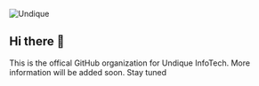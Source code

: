 ![Undique](https://github.com/Undique/.github/assets/60779532/e91fa7d0-17bf-4ec6-a301-21d79fc59578)

## Hi there 👋

This is the offical GitHub organization for Undique InfoTech.
More information will be added soon. Stay tuned
